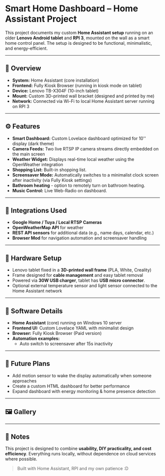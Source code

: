 # Smart Home Dashboard – Home Assistant Project

This project documents my custom **Home Assistant setup** running on an older **Lenovo Android tablet** and **RPI 3**, mounted on the wall as a smart home control panel. The setup is designed to be functional, minimalistic, and energy-efficient.

---

## 🧠 Overview

* **System:** Home Assistant (core installation)
* **Frontend:** Fully Kiosk Browser (running in kiosk mode on tablet)
* **Device:** Lenovo TB-X304F (10-inch tablet)
* **Mount:** Custom 3D-printed wall bracket (designed and printed by me)
* **Network:** Connected via Wi-Fi to local Home Assistant server running on RPI 3

---

## ⚙️ Features

* **Smart Dashboard:** Custom Lovelace dashboard optimized for 10'' display (dark theme)
* **Camera Feeds:** Two live RTSP IP camera streams directly embedded on the main screen
* **Weather Widget:** Displays real-time local weather using the OpenWeather integration
* **Shopping List:** Built-in shopping list.
* **Screensaver Mode:** Automatically switches to a minimalist clock screen after inactivity (via Fully Kiosk settings)
* **Bathroom heating** - option to remotely turn on bathroom heating.
* **Music Control:** Live Web-Radio on dashboard.

---

## 🧩 Integrations Used

* **Google Home / Tuya / Local RTSP Cameras**
* **OpenWeatherMap API** for weather
* **REST API sensors** for additional data (e.g., name days, calendar, etc.)
* **Browser Mod** for navigation automation and screensaver handling

---

## 🧱 Hardware Setup

* Lenovo tablet fixed in a **3D-printed wall frame** (PLA, White, Creality)
* Frame designed for **cable management** and easy tablet removal
* Powered via **30W USB charger**, tablet has **USB micro connector**.
* Optional external temperature sensor and light sensor connected to the Home Assistant network

---

## 🧰 Software Details

* **Home Assistant** (core) running on Windows 10 server
* **Frontend UI:** Custom Lovelace YAML with minimalist design
* **Browser:** Fully Kiosk Browser (Paid version)
* **Automation examples:**
  * Auto switch to screensaver after 15s inactivity
---

## 🧾 Future Plans

* Add motion sensor to wake the display automatically when someone approaches
* Create a custom HTML dashboard for better performance
* Expand dashboard with energy monitoring & home presence detection

---

## 🖼️ Gallery


---

## 💬 Notes

This project is designed to combine **usability, DIY practicality, and cost efficiency**. Everything runs locally, without dependence on cloud services where possible.

> Built with Home Assistant, RPI and my own patience :D

